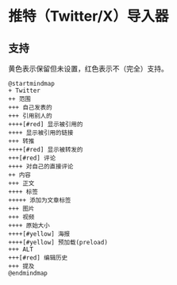# 推特（Twitter/X）导入器

## 支持

黄色表示保留但未设置，红色表示不（完全）支持。

```plantuml
@startmindmap
+ Twitter
++ 范围
+++ 自己发表的
+++ 引用别人的
++++[#red] 显示被引用的
++++ 显示被引用的链接
+++ 转推
++++[#red] 显示被转发的
+++[#red] 评论
++++ 对自己的直接评论
++ 内容
+++ 正文
++++ 标签
+++++ 添加为文章标签
+++ 图片
+++ 视频
++++ 原始大小
++++[#yellow] 海报
++++[#yellow] 预加载(preload)
+++ ALT
+++[#red] 编辑历史
+++ 提及
@endmindmap
```
